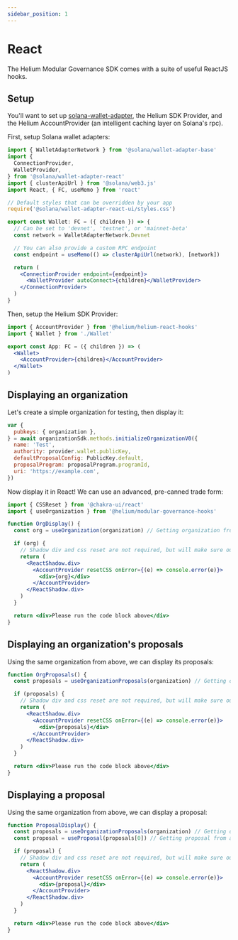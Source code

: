 ```yaml
---
sidebar_position: 1
---
```


# React

The Helium Modular Governance SDK comes with a suite of useful ReactJS hooks.

## Setup

You'll want to set up [solana-wallet-adapter](https://github.com/solana-labs/wallet-adapter), the Helium SDK Provider, and the Helium AccountProvider (an intelligent caching layer on Solana's rpc).

First, setup Solana wallet adapters:

```jsx
import { WalletAdapterNetwork } from '@solana/wallet-adapter-base'
import {
  ConnectionProvider,
  WalletProvider,
} from '@solana/wallet-adapter-react'
import { clusterApiUrl } from '@solana/web3.js'
import React, { FC, useMemo } from 'react'

// Default styles that can be overridden by your app
require('@solana/wallet-adapter-react-ui/styles.css')

export const Wallet: FC = ({ children }) => {
  // Can be set to 'devnet', 'testnet', or 'mainnet-beta'
  const network = WalletAdapterNetwork.Devnet

  // You can also provide a custom RPC endpoint
  const endpoint = useMemo(() => clusterApiUrl(network), [network])

  return (
    <ConnectionProvider endpoint={endpoint}>
      <WalletProvider autoConnect>{children}</WalletProvider>
    </ConnectionProvider>
  )
}
```

Then, setup the Helium SDK Provider:

```jsx
import { AccountProvider } from '@helium/helium-react-hooks'
import { Wallet } from './Wallet'

export const App: FC = ({ children }) => (
  <Wallet>
    <AccountProvider>{children}</AccountProvider>
  </Wallet>
)
```

## Displaying an organization

Let's create a simple organization for testing, then display it:

```jsx async name=create_organization
var {
  pubkeys: { organization },
} = await organizationSdk.methods.initializeOrganizationV0({
  name: 'Test',
  authority: provider.wallet.publicKey,
  defaultProposalConfig: PublicKey.default,
  proposalProgram: proposalProgram.programId,
  uri: 'https://example.com',
})
```

Now display it in React! We can use an advanced, pre-canned trade form:

```js
import { CSSReset } from '@chakra-ui/react'
import { useOrganization } from '@helium/modular-governance-hooks'
```

```jsx live
function OrgDisplay() {
  const org = useOrganization(organization) // Getting organization from above code;

  if (org) {
    // Shadow div and css reset are not required, but will make sure our styles do not conflict with yours
    return (
      <ReactShadow.div>
        <AccountProvider resetCSS onError={(e) => console.error(e)}>
          <div>{org}</div>
        </AccountProvider>
      </ReactShadow.div>
    )
  }

  return <div>Please run the code block above</div>
}
```

## Displaying an organization's proposals

Using the same organization from above, we can display its proposals:

```jsx live
function OrgProposals() {
  const proposals = useOrganizationProposals(organization) // Getting organization from above code;

  if (proposals) {
    // Shadow div and css reset are not required, but will make sure our styles do not conflict with yours
    return (
      <ReactShadow.div>
        <AccountProvider resetCSS onError={(e) => console.error(e)}>
          <div>{proposals}</div>
        </AccountProvider>
      </ReactShadow.div>
    )
  }

  return <div>Please run the code block above</div>
}
```

## Displaying a proposal

Using the same organization from above, we can display a proposal:

```jsx live
function ProposalDisplay() {
  const proposals = useOrganizationProposals(organization) // Getting organization from above code;
  const proposal = useProposal(proposals[0]) // Getting proposal from above code;

  if (proposal) {
    // Shadow div and css reset are not required, but will make sure our styles do not conflict with yours
    return (
      <ReactShadow.div>
        <AccountProvider resetCSS onError={(e) => console.error(e)}>
          <div>{proposal}</div>
        </AccountProvider>
      </ReactShadow.div>
    )
  }

  return <div>Please run the code block above</div>
}
```
